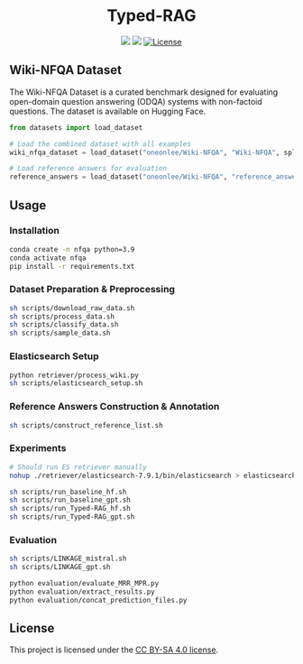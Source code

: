 # <div align="center">Typed-RAG</div>

<div align="center">
<a href="https://arxiv.org/abs/2503.15879" target="_blank"><img src=https://img.shields.io/badge/arXiv-b5212f.svg?logo=arxiv></a>
<a href="https://huggingface.co/datasets/oneonlee/Wiki-NFQA" target="_blank"><img src=https://img.shields.io/badge/%F0%9F%A4%97-HuggingFace%20Datasets-yellow.svg></a>
<a href="https://github.com/TeamNLP/Typed-RAG/blob/main/LICENSE"><img alt="License" src="https://img.shields.io/badge/License-CC%20BY--SA%204.0-lightgrey.svg"></a>
</div>

## Wiki-NFQA Dataset
The Wiki-NFQA Dataset is a curated benchmark designed for evaluating open-domain question answering (ODQA) systems with non-factoid questions. The dataset is available on Hugging Face.

```python
from datasets import load_dataset

# Load the combined dataset with all examples
wiki_nfqa_dataset = load_dataset("oneonlee/Wiki-NFQA", "Wiki-NFQA", split="test")

# Load reference answers for evaluation
reference_answers = load_dataset("oneonlee/Wiki-NFQA", "reference_answer_list", split="test")
```

## Usage
### Installation
```bash
conda create -n nfqa python=3.9
conda activate nfqa
pip install -r requirements.txt
```

### Dataset Preparation & Preprocessing
```bash
sh scripts/download_raw_data.sh
sh scripts/process_data.sh
sh scripts/classify_data.sh
sh scripts/sample_data.sh
```

### Elasticsearch Setup
```bash
python retriever/process_wiki.py
sh scripts/elasticsearch_setup.sh
```

### Reference Answers Construction & Annotation
```bash
sh scripts/construct_reference_list.sh
```

### Experiments
```bash
# Should run ES retriever manually
nohup ./retriever/elasticsearch-7.9.1/bin/elasticsearch > elasticsearch.log &
```

```bash
sh scripts/run_baseline_hf.sh
sh scripts/run_baseline_gpt.sh
sh scripts/run_Typed-RAG_hf.sh
sh scripts/run_Typed-RAG_gpt.sh
```

### Evaluation
```bash
sh scripts/LINKAGE_mistral.sh
sh scripts/LINKAGE_gpt.sh
```

```bash
python evaluation/evaluate_MRR_MPR.py
python evaluation/extract_results.py
python evaluation/concat_prediction_files.py
```

## License
This project is licensed under the [CC BY-SA 4.0 license](https://github.com/TeamNLP/Typed-RAG/blob/main/LICENSE).
